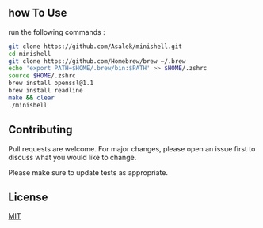

## how To Use

run the following commands :

```bash
git clone https://github.com/Asalek/minishell.git
cd minishell
git clone https://github.com/Homebrew/brew ~/.brew
echo 'export PATH=$HOME/.brew/bin:$PATH' >> $HOME/.zshrc
source $HOME/.zshrc
brew install openssl@1.1
brew install readline
make && clear
./minishell
```

## Contributing
Pull requests are welcome. For major changes, please open an issue first to discuss what you would like to change.

Please make sure to update tests as appropriate.

## License
[MIT](https://choosealicense.com/licenses/mit/)